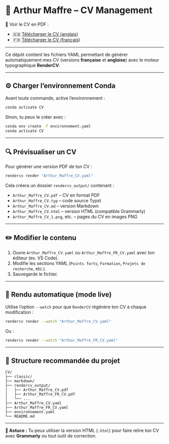 # 🧾 Arthur Maffre – CV Management

🚀 Voir le CV en PDF :
- 🇬🇧 [Télécharger le CV (anglais)](rendercv_output/Arthur_Maffre_CV.pdf)
- 🇫🇷 [Télécharger le CV (français)](rendercv_output/Arthur_Maffre_FR_CV.pdf)

---

Ce dépôt contient les fichiers YAML permettant de générer automatiquement mes CV (versions **française** et **anglaise**) avec le moteur typographique **RenderCV**.

---

## ⚙️ Charger l’environnement Conda

Avant toute commande, active l’environnement :

```bash
conda activate CV
```

Sinon, tu peux le créer avec :

```bash
conda env create -f environnement.yaml
conda activate CV
```

---

## 🔍 Prévisualiser un CV

Pour générer une version PDF de ton CV :

```bash
rendercv render "Arthur_Maffre_CV.yaml"
```

Cela créera un dossier `rendercv_output/` contenant :

- `Arthur_Maffre_CV.pdf` – CV en format PDF
- `Arthur_Maffre_CV.typ` – code source Typst
- `Arthur_Maffre_CV.md` – version Markdown
- `Arthur_Maffre_CV.html` – version HTML (compatible Grammarly)
- `Arthur_Maffre_CV_1.png`, etc. – pages du CV en images PNG

---

## ✏️ Modifier le contenu

1. Ouvre `Arthur_Maffre_CV.yaml` ou `Arthur_Maffre_FR_CV.yaml` avec ton éditeur (ex. VS Code).
2. Modifie les sections YAML (`Points forts`, `Formation`, `Projets de recherche`, etc.).
3. Sauvegarde le fichier.

---

## 🚀 Rendu automatique (mode live)

Utilise l’option `--watch` pour que `RenderCV` régénère ton CV à chaque modification :

```bash
rendercv render --watch "Arthur_Maffre_CV.yaml"
```

Ou :

```bash
rendercv render --watch "Arthur_Maffre_FR_CV.yaml"
```

---

## 📂 Structure recommandée du projet

```
CV/
├── classic/
├── markdown/
├── rendercv_output/
│   ├── Arthur_Maffre_CV.pdf
│   ├── Arthur_Maffre_FR_CV.pdf
│   └── ...
├── Arthur_Maffre_CV.yaml
├── Arthur_Maffre_FR_CV.yaml
├── environnement.yaml
└── README.md
```

---

**🧠 Astuce :** Tu peux utiliser la version HTML (`.html`) pour faire relire ton CV avec **Grammarly** ou tout outil de correction.
